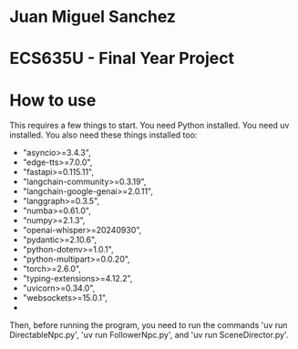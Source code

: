 # Juan Miguel Sanchez
# ECS635U - Final Year Project

# How to use
This requires a few things to start. You need Python installed. You need uv installed. You also need these things installed too:
- "asyncio>=3.4.3",
- "edge-tts>=7.0.0",
- "fastapi>=0.115.11",
- "langchain-community>=0.3.19",
- "langchain-google-genai>=2.0.11",
- "langgraph>=0.3.5",
- "numba>=0.61.0",
- "numpy>=2.1.3",
- "openai-whisper>=20240930",
- "pydantic>=2.10.6",
- "python-dotenv>=1.0.1",
- "python-multipart>=0.0.20",
- "torch>=2.6.0",
- "typing-extensions>=4.12.2",
- "uvicorn>=0.34.0",
- "websockets>=15.0.1",
- 
Then, before running the program, you need to run the commands 'uv run DirectableNpc.py', 'uv run FollowerNpc.py', and 'uv run SceneDirector.py'.
